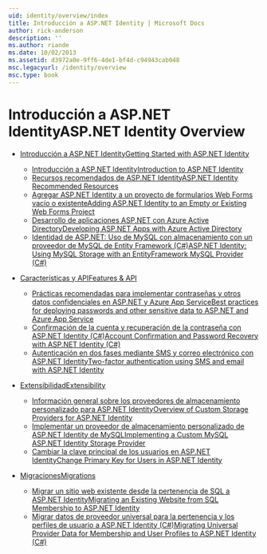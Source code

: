 ```yaml
---
uid: identity/overview/index
title: Introducción a ASP.NET Identity | Microsoft Docs
author: rick-anderson
description: ''
ms.author: riande
ms.date: 10/02/2013
ms.assetid: d3972a0e-9ff6-4de1-bf4d-c94943cab048
msc.legacyurl: /identity/overview
msc.type: book
---
```

<a name="aspnet-identity-overview"></a><span data-ttu-id="5a1d0-102">Introducción a ASP.NET Identity</span><span class="sxs-lookup"><span data-stu-id="5a1d0-102">ASP.NET Identity Overview</span></span>
====================
- [<span data-ttu-id="5a1d0-103">Introducción a ASP.NET Identity</span><span class="sxs-lookup"><span data-stu-id="5a1d0-103">Getting Started with ASP.NET Identity</span></span>](getting-started/index.md)

    - [<span data-ttu-id="5a1d0-104">Introducción a ASP.NET Identity</span><span class="sxs-lookup"><span data-stu-id="5a1d0-104">Introduction to ASP.NET Identity</span></span>](getting-started/introduction-to-aspnet-identity.md)
    - [<span data-ttu-id="5a1d0-105">Recursos recomendados de ASP.NET Identity</span><span class="sxs-lookup"><span data-stu-id="5a1d0-105">ASP.NET Identity Recommended Resources</span></span>](getting-started/aspnet-identity-recommended-resources.md)
    - [<span data-ttu-id="5a1d0-106">Agregar ASP.NET Identity a un proyecto de formularios Web Forms vacío o existente</span><span class="sxs-lookup"><span data-stu-id="5a1d0-106">Adding ASP.NET Identity to an Empty or Existing Web Forms Project</span></span>](getting-started/adding-aspnet-identity-to-an-empty-or-existing-web-forms-project.md)
    - [<span data-ttu-id="5a1d0-107">Desarrollo de aplicaciones ASP.NET con Azure Active Directory</span><span class="sxs-lookup"><span data-stu-id="5a1d0-107">Developing ASP.NET Apps with Azure Active Directory</span></span>](getting-started/developing-aspnet-apps-with-windows-azure-active-directory.md)
    - [<span data-ttu-id="5a1d0-108">Identidad de ASP.NET: Uso de MySQL con almacenamiento con un proveedor de MySQL de Entity Framework (C#)</span><span class="sxs-lookup"><span data-stu-id="5a1d0-108">ASP.NET Identity: Using MySQL Storage with an EntityFramework MySQL Provider (C#)</span></span>](getting-started/aspnet-identity-using-mysql-storage-with-an-entityframework-mysql-provider.md)
- [<span data-ttu-id="5a1d0-109">Características y API</span><span class="sxs-lookup"><span data-stu-id="5a1d0-109">Features & API</span></span>](features-api/index.md)

    - [<span data-ttu-id="5a1d0-110">Prácticas recomendadas para implementar contraseñas y otros datos confidenciales en ASP.NET y Azure App Service</span><span class="sxs-lookup"><span data-stu-id="5a1d0-110">Best practices for deploying passwords and other sensitive data to ASP.NET and Azure App Service</span></span>](features-api/best-practices-for-deploying-passwords-and-other-sensitive-data-to-aspnet-and-azure.md)
    - [<span data-ttu-id="5a1d0-111">Confirmación de la cuenta y recuperación de la contraseña con ASP.NET Identity (C#)</span><span class="sxs-lookup"><span data-stu-id="5a1d0-111">Account Confirmation and Password Recovery with ASP.NET Identity (C#)</span></span>](features-api/account-confirmation-and-password-recovery-with-aspnet-identity.md)
    - [<span data-ttu-id="5a1d0-112">Autenticación en dos fases mediante SMS y correo electrónico con ASP.NET Identity</span><span class="sxs-lookup"><span data-stu-id="5a1d0-112">Two-factor authentication using SMS and email with ASP.NET Identity</span></span>](features-api/two-factor-authentication-using-sms-and-email-with-aspnet-identity.md)
- [<span data-ttu-id="5a1d0-113">Extensibilidad</span><span class="sxs-lookup"><span data-stu-id="5a1d0-113">Extensibility</span></span>](extensibility/index.md)

    - [<span data-ttu-id="5a1d0-114">Información general sobre los proveedores de almacenamiento personalizado para ASP.NET Identity</span><span class="sxs-lookup"><span data-stu-id="5a1d0-114">Overview of Custom Storage Providers for ASP.NET Identity</span></span>](extensibility/overview-of-custom-storage-providers-for-aspnet-identity.md)
    - [<span data-ttu-id="5a1d0-115">Implementar un proveedor de almacenamiento personalizado de ASP.NET Identity de MySQL</span><span class="sxs-lookup"><span data-stu-id="5a1d0-115">Implementing a Custom MySQL ASP.NET Identity Storage Provider</span></span>](extensibility/implementing-a-custom-mysql-aspnet-identity-storage-provider.md)
    - [<span data-ttu-id="5a1d0-116">Cambiar la clave principal de los usuarios en ASP.NET Identity</span><span class="sxs-lookup"><span data-stu-id="5a1d0-116">Change Primary Key for Users in ASP.NET Identity</span></span>](extensibility/change-primary-key-for-users-in-aspnet-identity.md)
- [<span data-ttu-id="5a1d0-117">Migraciones</span><span class="sxs-lookup"><span data-stu-id="5a1d0-117">Migrations</span></span>](migrations/index.md)

    - [<span data-ttu-id="5a1d0-118">Migrar un sitio web existente desde la pertenencia de SQL a ASP.NET Identity</span><span class="sxs-lookup"><span data-stu-id="5a1d0-118">Migrating an Existing Website from SQL Membership to ASP.NET Identity</span></span>](migrations/migrating-an-existing-website-from-sql-membership-to-aspnet-identity.md)
    - [<span data-ttu-id="5a1d0-119">Migrar datos de proveedor universal para la pertenencia y los perfiles de usuario a ASP.NET Identity (C#)</span><span class="sxs-lookup"><span data-stu-id="5a1d0-119">Migrating Universal Provider Data for Membership and User Profiles to ASP.NET Identity (C#)</span></span>](migrations/migrating-universal-provider-data-for-membership-and-user-profiles-to-aspnet-identity.md)

